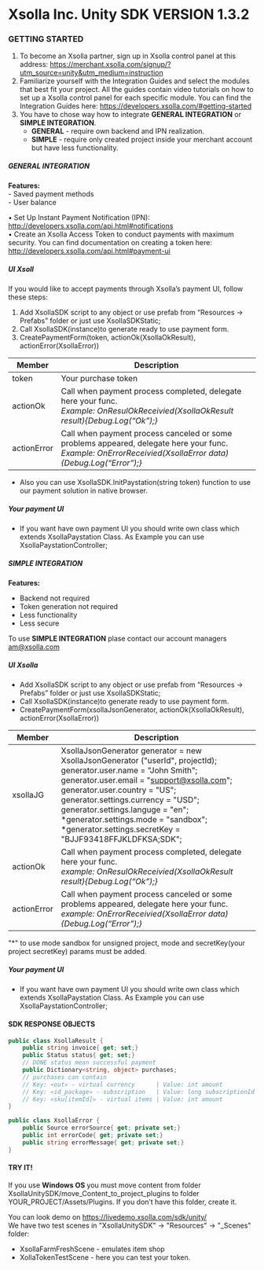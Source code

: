 # Xsolla Inc. Unity SDK VERSION 1.3.2

### GETTING STARTED

1. To become an Xsolla partner, sign up in Xsolla control panel at this address: https://merchant.xsolla.com/signup/?utm_source=unity&utm_medium=instruction  
2. Familiarize yourself with the Integration Guides and select the modules that best fit your project. All the guides contain video tutorials on how to set up a Xsolla control panel for each specific module. You can find the Integration Guides here: https://developers.xsolla.com/#getting-started
3. You have to chose way how to integrate **GENERAL INTEGRATION** or **SIMPLE INTEGRATION**.  
    - **GENERAL** - require own backend and IPN realization. 
    - **SIMPLE** - require only created project inside your merchant account but have less functionality.
##### GENERAL INTEGRATION
**Features:**  
    - Saved payment methods  
    - User balance

• Set Up Instant Payment Notification (IPN): http://developers.xsolla.com/api.html#notifications  
• Create an Xsolla Access Token to conduct payments with maximum security. You can find documentation on creating a token here: http://developers.xsolla.com/api.html#payment-ui

##### UI Xsoll

If you would like to accept payments through Xsolla’s payment UI, follow these steps:  
 1. Add XsollaSDK script to any object or use prefab from “Resources -> Prefabs” folder or just use XsollaSDKStatic;  
 2. Call XsollaSDK(instance)to generate ready to use payment form.  
 3. CreatePaymentForm(token, actionOk(XsollaOkResult), actionError(XsollaError))  
 


|Member   | Description|
|------   | -----------|
|token    | Your purchase token 
|actionOk | Call when payment process completed, delegate here your func.<br>*Example: OnResulOkReceivied(XsollaOkResult result){Debug.Log(“Ok”);}* |
|actionError | Call when payment process canceled or some problems appeared, delegate here your func.<br>*Example: OnErrorReceivied(XsollaError data){Debug.Log(“Error”);}*|

 - Also you can use XsollaSDK.InitPaystation(string token) function to use our payment solution in native browser.

##### Your payment UI
 - If you want have own payment UI you should write own class which extends XsollaPaystation Class.
As Example you can use XsollaPaystationController;

##### SIMPLE INTEGRATION

**Features:**
 - Backend not required
 - Token generation not required
 - Less functionality
 - Less secure

To use **SIMPLE INTEGRATION** plase contact our account managers am@xsolla.com

##### UI Xsolla

- Add XsollaSDK script to any object or use prefab from “Resources -> Prefabs” folder or just use XsollaSDKStatic;  
- Call XsollaSDK(instance)to generate ready to use payment form.  
- CreatePaymentForm(xsollaJsonGenerator, actionOk(XsollaOkResult), actionError(XsollaError)) 
 
|Member | Description |
|------ | -----------|
|xsollaJG | XsollaJsonGenerator generator = new XsollaJsonGenerator ("userId", projectId);<br> generator.user.name = "John Smith";<br> generator.user.email = "support@xsolla.com";<br> generator.user.country = "US";<br> generator.settings.currency = "USD";<br> generator.settings.languge = "en";<br> *generator.settings.mode = "sandbox";<br> *generator.settings.secretKey = "BJJF93418FFJKLDFKSA;SDK";
|actionOk | Call when payment process completed, delegate here your func.<br> *example: OnResulOkReceivied(XsollaOkResult result){Debug.Log(“Ok”);}*|
|actionError | Call when payment process canceled or some problems appeared, delegate here your func.<br> *example: OnErrorReceivied(XsollaError data){Debug.Log(“Error”);}*|

"*"  to use mode sandbox for unsigned project, mode and secretKey(your project secretKey) params must be added. 

##### Your payment UI
 - If you want have own payment UI you should write own class which extends XsollaPaystation Class.
As Example you can use XsollaPaystationController;

#### SDK RESPONSE OBJECTS

```cs
public class XsollaResult {
    public string invoice{ get; set;}
    public Status status{ get; set;}
    // DONE status mean successful payment
    public Dictionary<string, object> purchases;
    // purchases can contain 
    // Key: «out» - virtual currency      | Value: int amount
    // Key: «id_package» - subscription   | Value: long subscriptionId
    // Key: «sku[itemId]» - virtual items | Value: int amount
}
```
```cs
public class XsollaError {
    public Source errorSource{ get; private set;}
    public int errorCode{ get; private set;}
    public string errorMessage{ get; private set;}
}
```

#### TRY IT!

If you use **Windows OS** you must move content from folder XsollaUnitySDK/move_Content_to_project_plugins to folder YOUR_PROJECT/Assets/Plugins. 
If you don’t have this folder, create it.

You can look demo on https://livedemo.xsolla.com/sdk/unity/  
We have two test scenes in "XsollaUnitySDK" -> "Resources" -> "_Scenes" folder:  
- XsollaFarmFreshScene - emulates item shop  
- XollaTokenTestScene - here you can test your token.

